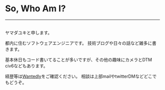 <h1>So, Who Am I?</h1>

----
<br>
ヤマダユキと申します。

都内に住むソフトウェアエンジニアです。
技術ブログや日々の話など雑多に書きます。

基本休日もコード書いてることが多いですが、その他の趣味にカメラとDTM civ6などもあります。

経歴等は<a href="https://www.wantedly.com/users/17800328">Wantedly</a>をご確認ください。
相談は上部mailやtwitterDMなどどこでもどうぞ。